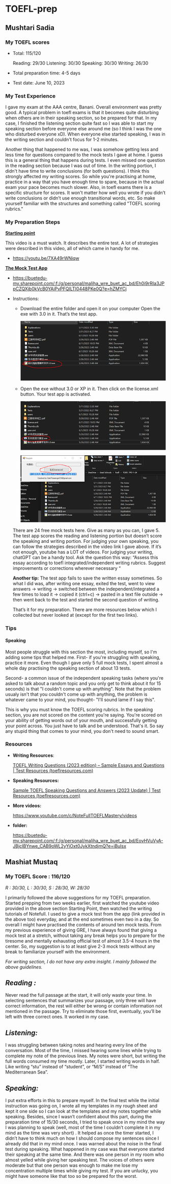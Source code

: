 # TOEFL-prep
## Mushtari Sadia

### **My TOEFL scores**

- Total: 115/120

    Reading: 29/30
    Listening: 30/30
    Speaking: 30/30
    Writing: 26/30

- Total preparation time: 4-5 days
- Test date: June 10, 2023

### **My Test Experience**
I gave my exam at the AAA centre, Banani. Overall environment was pretty good. A typical problem in toefl exams is that it becomes quite disturbing when others are in their speaking section, so be prepared for that. In my case, I finished the listening section quite fast so I was able to start my speaking section before everyone else around me (so I think I was the one who disturbed everyone xD). When everyone else started speaking, I was in the writing section and couldn't focus for 1-2 minutes.

Another thing that happened to me was, I was somehow getting less and less time for questions compared to the mock tests I gave at home. I guess this is a general thing that happens during tests. I even missed one question in the reading section because I was out of time. In the writing portion, I didn't have time to write conclusions (for both questions). I think this strongly affected my writing scores. So while you're practising at home, practice in a way that you have enough time to spare, because in the actual exam your pace becomes much slower. Also, in toefl exams there is a specific structure for scores. It won't matter how well you wrote if you didn’t write conclusions or didn’t use enough transitional words, etc. So make yourself familiar with the structures and something called "TOEFL scoring rubrics."

### **My Preparation Steps**
<u>**Starting point**</u>

This video is a must watch. It describes the entire test. A lot of strategies were described in this video, all of which came in handy for me.

 -  https://youtu.be/7XA49rWNiqw

<u> **The Mock Test App** </u>

- https://buetedu-my.sharepoint.com/:f:/g/personal/maliha_wre_buet_ac_bd/Eh0i9rRIa3JPpCZQXjb0kVcB0YAiPvPFQILTI0448PKe0Q?e=hZMYCj

- Instructions:
  
    - Download the entire folder and open it on your computer
    Open the exe with 3.0 in it. That’s the test app.

        ![inst](images/inst1.png)
    - Open the exe without 3.0 or XP in it. Then click on the license.xml button. Your test app is activated.
      
        ![inst](images/inst2.png)
      
        ![inst](images/inst3.png)


    There are 24 free mock tests here. Give as many as you can, I gave 5. The test app scores the reading and listening portion but doesn’t score the speaking and writing portion. For judging your own speaking, you can follow the strategies described in the video link I gave above. If it’s not enough, youtube has a LOT of videos. For judging your writing, chatGPT can be a handy tool. Ask the question this way:
    “Assess this essay according to toefl integrated/independent writing rubrics. Suggest improvements or corrections wherever necessary “

    **Another tip:** The test app fails to save the written essay sometimes. So what I did was, after writing one essay, exited the test, went to view answers -> writing -> switched between the independent/integrated a few times to load it -> copied it (ctrl+c) -> pasted in a text file outside -> then went back to the test and started the second question of writing.


    That’s it for my preparation. There are more resources below which I collected but never looked at (except for the first two links). 

### **Tips**

#### Speaking

Most people struggle with this section the most, including myself, so I'm adding some tips that helped me. First- if you're struggling with speaking, practice it more. Even though I gave only 5 full mock tests, I spent almost a whole day practising the speaking section of about 13 tests.

Second- a common issue of the independent speaking tasks (where you're asked to talk about a random topic and you only get to think about it for 15 seconds) is that "I couldn't come up with anything". Note that the problem usualy isn't that you couldn't come up with anything, the problem is whatever came to your mind, you thought- "I'll sound lame if I say this".

This is why you must know the TOEFL scoring rubrics. In the speaking section, you are not scored on the content you're saying. You're scored on your ability of getting words out of your mouth, and successfully getting your point across. You just have to talk and be understood. That's it. So say any stupid thing that comes to your mind, you don't need to sound smart.

### **Resources**
- **Writing Resources**:
  
    [TOEFL Writing Questions (2023 edition) – Sample Essays and Questions | Test Resources (toeflresources.com)](https://www.toeflresources.com/sample-toefl-essays/)

- **Speaking Resources:**
  
    [Sample TOEFL Speaking Questions and Answers (2023 Update) | Test Resources (toeflresources.com)](https://www.toeflresources.com/speaking-section/toefl-speaking-samples/)

- **More videos:**
  
    https://www.youtube.com/c/NoteFullTOEFLMastery/videos

- **folder:**
  
    https://buetedu-my.sharepoint.com/:f:/g/personal/maliha_wre_buet_ac_bd/EovHVuVyA-JBjcIBYnwe_CAB9oWL2yYiOxt0JykXtndjmQ?e=iBulsx


## Mashiat Mustaq
### My TOEFL Score : 116/120
*R : 30/30, L : 30/30, S : 28/30, W: 28/30*


I primarily followed the above suggestions for my TOEFL preparation. Started prepping from two weeks earlier, first watched the youtube video provided in the above section Starting Point, then watched the writing tutorials of Notefull. I used to give a mock test from the app (link provided in the above too) everyday, and at the end sometimes even two in a day. So overall I might have practised the contents of around ten mock tests. From my previous experience of giving GRE, I have always found that giving a mock test at a stretch, without taking any break helps you to prepare for the tiresome and mentally exhausting official test of almost 3.5-4 hours in the center. So, my suggestion is to at least give 2-3 mock tests without any break to familiarize yourself with the environment.

*For writing section, I do not have any extra insight. I mainly followed the above guidelines.*

## *Reading :*
Never read the full passage at the start, it will only waste your time.
In selecting sentences that summarizes your passage, only three will have correct information, the rest will either be wrong or contain information not mentioned in the passage. Try to eliminate those first, eventually, you’ll be left with three correct ones. It worked in my case.

## *Listening:*
I was struggling between taking notes and hearing every line of the conversation. Most of the time, I missed hearing some lines while trying to complete my note of the previous lines. My notes were short, but writing the full words consumed my time mostly. Later, I started writing words in half. Like writing “stu” instead of “student”, or “M/S” instead of “The Mediterranean Sea”.

## *Speaking:*
I put extra efforts in this to prepare myself. In the final test while the initial instruction was going on, I wrote all my templates in my rough sheet and kept it one side so I can look at the templates and my notes together while speaking. Besides, since I wasn’t confident about this part, during the preparation time of 15/30 seconds, I tried to speak once in my mind the way I was planning to speak (well, most of the time I couldn’t complete it in my mind as the time was very short) . It helped as once the timer started, I didn’t have to think much on how I should compose my sentences since I already did that in my mind once.
I was warned about the noise in the final test during speaking. What happened in my case was that everyone started their speaking at the same time. And there was one person in my room who almost yelled while giving her speaking test. The voices of others were moderate but that one person was enough to make me lose my concentration multiple times while giving my test. If you are unlucky, you might have someone like that too so be prepared for the worst.
